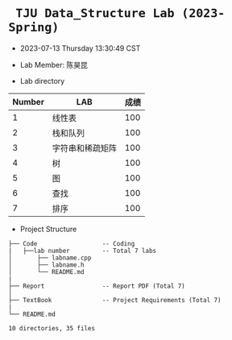 # ` TJU Data_Structure Lab (2023-Spring)`

* 2023-07-13 Thursday 13:30:49 CST

* Lab Member: 陈昊昆

* Lab directory

| Number | LAB              | 成绩 |
| :----- | ---------------- | ---- |
| 1      | 线性表           | 100  |
| 2      | 栈和队列         | 100  |
| 3      | 字符串和稀疏矩阵 | 100  |
| 4      | 树               | 100  |
| 5      | 图               | 100  |
| 6      | 查找             | 100  |
| 7      | 排序             | 100  |

* Project Structure

```
├── Code                  -- Coding
|   ├──lab number         -- Total 7 labs
│   	├── labname.cpp
│  		├── labname.h
│   	└── README.md
|
├── Report                -- Report PDF (Total 7)
│   
├── TextBook              -- Project Requirements (Total 7)
|
└── README.md

10 directories, 35 files
```

